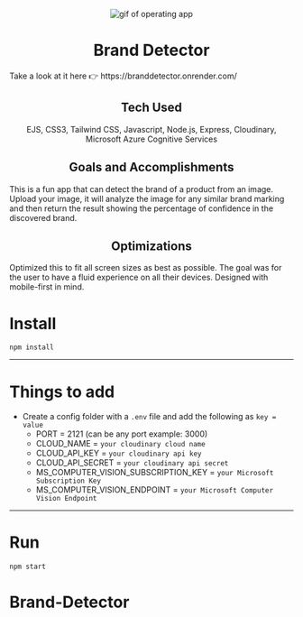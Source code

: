 <p align="center">
<img src="public/images/Brand-Detector.gif" alt="gif of operating app" />
</p>

<h1 align="center">Brand Detector</h1>

<p>Take a look at it here 👉 https://branddetector.onrender.com/</p>

<h2 align="center">Tech Used</h2> 
<p align="center"> EJS, CSS3, Tailwind CSS, Javascript, Node.js, Express, Cloudinary, Microsoft Azure Cognitive Services </p>

<h2 align="center">Goals and Accomplishments</h2>
This is a fun app that can detect the brand of a product from an image. Upload your image, it will analyze the image for any similar brand marking and then return the result showing the percentage of confidence in the discovered brand. 

<h2 align="center">Optimizations</h2>

Optimized this to fit all screen sizes as best as possible. The goal was for the user to have a fluid experience on all their devices. Designed with mobile-first in mind.

# Install

`npm install`

---

# Things to add

- Create a config folder with a `.env` file and add the following as `key = value`
  - PORT = 2121 (can be any port example: 3000)
  - CLOUD_NAME = `your cloudinary cloud name`
  - CLOUD_API_KEY = `your cloudinary api key`
  - CLOUD_API_SECRET = `your cloudinary api secret`
  - MS_COMPUTER_VISION_SUBSCRIPTION_KEY = `your Microsoft Subscription Key`
  - MS_COMPUTER_VISION_ENDPOINT = `your Microsoft Computer Vision Endpoint`

---

# Run

`npm start`
# Brand-Detector
